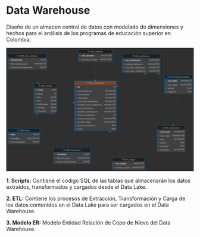 # Data Warehouse

Diseño de un almacen central de datos con modelado de dimensiones y hechos para el análisis de los programas de educación superior en Colombia.


![Screenshot of a comment on a GitHub issue showing an image, added in the Markdown, of an Octocat smiling and raising a tentacle.](Diagrama_FAC_programas_ER.png)

**1. Scripts:**  Contiene el código SQL de las tablas que almacenarán los datos extraídos, transformados y cargados desde el Data Lake.

**2. ETL:**  Contiene los procesos de Extracción, Transformación y Carga de los datos contenidos en el Data Lake para ser cargados en el Data Warehouse.

**3. Modelo ER:**  Modelo Entidad Relación de Copo de Nieve del Data Warehouse.
